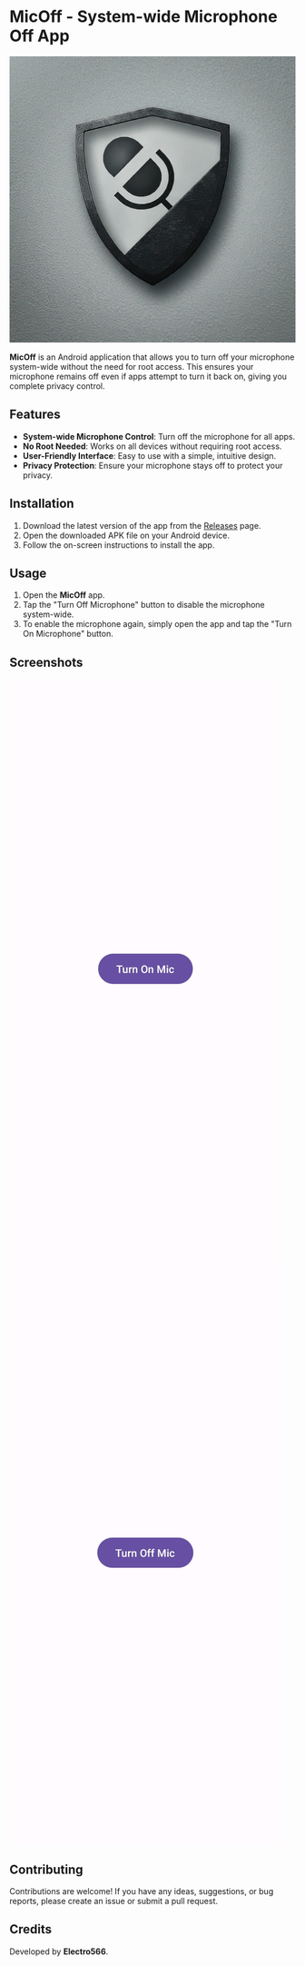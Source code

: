 # MicOff - System-wide Microphone Off App

![MicOff](sc/image.jpg)

**MicOff** is an Android application that allows you to turn off your microphone system-wide without the need for root access. This ensures your microphone remains off even if apps attempt to turn it back on, giving you complete privacy control.

## Features

- **System-wide Microphone Control**: Turn off the microphone for all apps.
- **No Root Needed**: Works on all devices without requiring root access.
- **User-Friendly Interface**: Easy to use with a simple, intuitive design.
- **Privacy Protection**: Ensure your microphone stays off to protect your privacy.

## Installation

1. Download the latest version of the app from the [Releases](https://github.com/electro6666/micoff/releases) page.
2. Open the downloaded APK file on your Android device.
3. Follow the on-screen instructions to install the app.

## Usage

1. Open the **MicOff** app.
2. Tap the "Turn Off Microphone" button to disable the microphone system-wide.
3. To enable the microphone again, simply open the app and tap the "Turn On Microphone" button.

## Screenshots

![Screenshot 1](sc/screenshot1on.jpg)
![Screenshot 2](sc/screenshot2off.jpg)

## Contributing

Contributions are welcome! If you have any ideas, suggestions, or bug reports, please create an issue or submit a pull request.

## Credits

Developed by **Electro566**.

